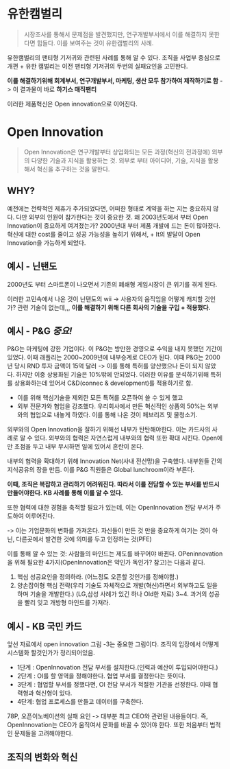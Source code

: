 
# 유한캠벌리
>시장조사를 통해서 문제점을 발견했지만, 연구개발부서에서 이를 해결하지 못한다면 힘들다.
>이를 보여주는 것이 유한캠벌리의 사례.


유한캠벌리의 팬티형 기저귀와 관련된 사례를 통해 알 수 있다.
조직을 사업부 중심으로 개편 + 유한 캠벌리는 이전 팬티형 기저귀의 두번의 실패요인을 고민한다.

**이를 해결하기위해 회계부서, 연구개발부서, 마케팅, 생산 모두 참가하여 제작하기로 함** -> 이 결과물이 바로 **하기스 매직팬티**

이러한 제품혁신은  Open innovation으로 이어진다.


# Open Innovation
> Open Innovation은 연구개발부터 상업화되는 모든 과정(혁신의 전과정에) 외부의 다양한 기술과 지식을 활용하는 것.  외부로 부터 아이디어, 기술, 지식을 활용해서 혁신을 추구하는 것을 말한다.


## WHY?
예전에는 전략적인 제휴가 주가되었다면, 어떠한 형태로 계약을 하는 지는 중요하지 않다. 다만 외부의 인원이 참가한다는 것이 중요한 것. 
왜 2003년도에서 부터 Open Innovation이 중요하게 여겨졌는가?
2000년대 부터 제품 개발에 드는 돈이 많아졌다. 
혁신에 대한 cost를 줄이고 성공 가능성을 높히기 위해서, + It의 발달이 Open Innovation을 가능하게 되었다.

## 예시 - 닌탠도
2000년도 부터 스마트폰이 나오면서 기존의 폐쇄형 게임시장이 큰 위기를 겪게 된다.

이러한 고민속에서 나온 것이 닌탠도의 wii 
-> 사용자의 움직임을 어떻게 캐치할 것인가? 관련 기술이 없는데,,,
**이를 해결하기 위해 다른 회사의 기술을 구입 + 적용했다.**

## 예시 - P&G *중요!*
P&G는 마케팅에 강한 기업이다. 이 P&G는 방만한 경영으로 수익을 내지 못했던 기간이 있었다.
이때 래플리는 2000~2009년에 내부승계로 CEO가 된다.
이때 P&G는 2000년 당시 RND 투자 금액이 15억 달러 -> 이를 통해 특허를 양산했으나 돈이 되지 않았다. 하지만 이중 상용화된 기술은 10%밖에 안되었다. 
이러한 이유를 분석하기위해 특허를 상용화하는데 있어서 C&D(connec & development)를 적용하기로 함.
- 이를 위해 핵심기술을 제외한 모든 특허를 오픈하여 쓸 수 있게 했고
- 외부 전문가와 협업을 강조했다.
우리회사에서 만든 혁신적인 상품의 50%는 외부와의 협업으로 내놓게 하였다. 이를 통해 나온 것이 페브리즈 및 물청소기.

외부와의 Open Innovation을 잘하기 위해선 내부가 탄탄해야한다. 이는 카드사의 사례로 알 수 있다. 
외부와의 협력은 자연스럽게 내부와의 협력 또한 확대 시킨다. 
Open에만 초점을 두고 내부 무시하면 일에 있어서 혼란이 온다.

내부의 협력을 확대하기 위해 Innovation Net(사내 전산망)을 구축했다. 내부원들 간의 지식공유의 장을 만듬. 이를 P&G 직원들은 Global lunchroom이라 부른다.

**이때, 조직은 복잡하고 관리하기 어려워진다.
따라서 이를 전담할 수 있는 부서를 반드시 만들어야한다. KB 사례를 통해 이를 알 수 있다.**

또한 협력에 대한 경험을 축적할 필요가 있는데, 이는 OpenInnovation 전담 부서가 주도하여 이루어진다.

-> 이는 기업문화의 변화를 가져온다. 자신들이 만든 것 만을 중요하게 여기는 것이 아닌, 다른곳에서 발견한 것에 의미를 두고 인정하는 것(PFE)


이를 통해 알 수 있는 것: 사람들의 마인드는 제도를 바꾸어야 바뀐다. OPeninnovation을 위해 필요한 4가지(OpenInnovation은 약인가 독인가? 참고)는 다음과 같다.
1. 핵심 성공요인을 정의하라. (어느정도 오픈할 것인가를 정해야함.)
2. 양손잡이형 핵심 전략(우리 기술도 자체적으로 개발(혁신)하면서 외부하고도 일을 하며 기술을 개발한다.) (LG,삼성 사례가 있긴 하나 Old한 자료)
3~4. 과거의 성공을 빨리 잊고 개방형 마인드를 가져라.

## 예시 - KB 국민 카드 
앞선 자료에서 open innovation 그림 -3는 중요한 그림이다.
조직의 입장에서 어떻게 시스템화 할것인가가 정리되어있음.

- 1단계 : OpenInnovation 전담 부서를 설치한다.(인력과 예산이 투입되어야한다.)
- 2단계 : OI를 할 영역을 정해야한다. 협업 부서를 결정한다는 뜻이다.
- 3단계 : 협업할 부서를 정했다면, OI 전담 부서가 적절한 기관을 선정한다. 이때 협력형과 혁신형이 있다. 
- 4단계: 협업 프로세스를 만들고 데이터를 구축한다.

78P, 오픈이노베이션의 실패 요인
-> 대부분 최고 CEO와 관련된 내용들이다. 즉, OpenInnovation는 CEO가 움직여서 문화를 바꿀 수 있어야 한다. 
또한 처음부터 법적인 문제들을 고려해야한다.





## 조직의 변화와 혁신
